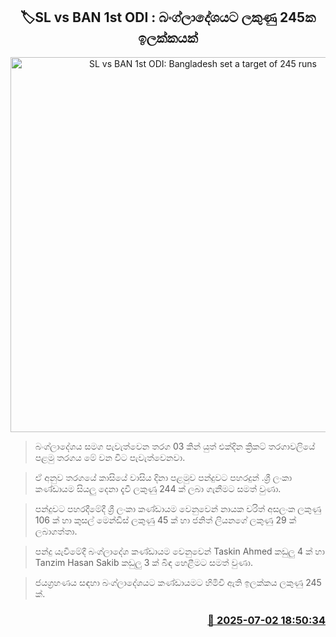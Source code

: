 <p align='center'><b><h2 align='center' title='SL vs BAN 1st ODI: Bangladesh set a target of 245 runs'>🏷SL vs BAN 1st ODI : බංග්ලාදේශයට ලකුණු 245ක ඉලක්කයක්</h2></b></p>
<p align='center'><img src='https://helakuru.sgp1.cdn.digitaloceanspaces.com/esana/images/lib/sl-vs-ban-1st-odi-nr.jpg' width='600' alt='SL vs BAN 1st ODI: Bangladesh set a target of 245 runs'></p>

> බංග්ලාදේශය සමග පැවැත්වෙන තරග 03 කින් යුත් එක්දින ක්‍රිකට් තරගාවලියේ පළමු තරගය මේ වන විට පැවැත්වෙනවා.

> ඒ අනුව තරගයේ කාසියේ වාසිය දිනා පළමුව පන්දුවට පහරදුන් .ශ්‍රී ලංකා කණ්ඩායම සියලු දෙනා දැවී ලකුණු 244 ක් ලබා ගැනීමට සමත් වුණා.

> පන්දුවට පහරදීමේදී ශ්‍රී ලංකා කණ්ඩායම වෙනුවෙන් නායක චරිත් අසලංක ලකුණු 106 ක් හා කුසල් මෙන්ඩිස් ලකුණු 45 ක් හා ජනිත් ලියන‍ගේ ලකුණු 29 ක් ලබාගත්තා.

> පන්දු යැවී‍මේදී බංග්ලාදේශ කණ්ඩායම වෙනුවෙන් Taskin Ahmed කඩුලු 4 ක් හා Tanzim Hasan Sakib කඩුලු 3 ක් බිඳ හෙළීමට සමත් වුණා.

> ජයග්‍රහණය සඳහා බංග්ලාදේශයට කණ්ඩායමට හිමිවී ඇති ඉලක්කය ලකුණු 245 ක්.



<h3 align='right'><a href='https://www.helakuru.lk/esana/p/111534/'>📅 2025-07-02 18:50:34</a></h3>
